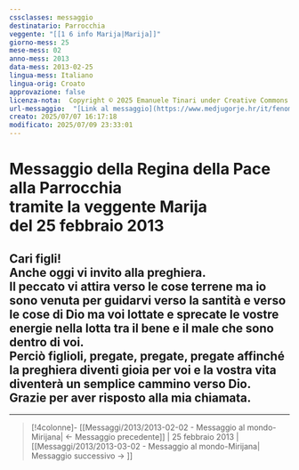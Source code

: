 ```yaml
---
cssclasses: messaggio
destinatario: Parrocchia
veggente: "[[1 6 info Marija|Marija]]"
giorno-mess: 25
mese-mess: 02
anno-mess: 2013
data-mess: 2013-02-25
lingua-mess: Italiano
lingua-orig: Croato
approvazione: false
licenza-nota:  Copyright © 2025 Emanuele Tinari under Creative Commons BY-NC-SA 4.0 https://creativecommons.org/licenses/by-nc-sa/4.0/
url-messaggio:  "[Link al messaggio](https://www.medjugorje.hr/it/fenomeno-di-medjugorje/messaggi-della-madonna/?datum=2013-2-25)"
creato: 2025/07/07 16:17:18
modificato: 2025/07/09 23:33:01
---
```


# Messaggio della Regina della Pace<br>alla Parrocchia<br>tramite la veggente Marija<br>del 25 febbraio 2013

## Cari figli!<br>Anche oggi vi invito alla preghiera.<br>Il peccato vi attira verso le cose terrene ma io sono venuta per guidarvi verso la santità e verso le cose di Dio ma voi lottate e sprecate le vostre energie nella lotta tra il bene e il male che sono dentro di voi.<br>Perciò figlioli, pregate, pregate, pregate affinché la preghiera diventi gioia per voi e la vostra vita diventerà un semplice cammino verso Dio.<br>Grazie per aver risposto alla mia chiamata.

***

> [!4colonne]- [[Messaggi/2013/2013-02-02 - Messaggio al mondo-Mirijana| ← Messaggio precedente]] | 25 febbraio 2013 | [[Messaggi/2013/2013-03-02 - Messaggio al mondo-Mirijana| Messaggio successivo → ]]